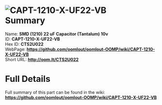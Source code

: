 
![CAPT-1210-X-UF22-VB](https://github.com/oomlout/oomlout-OOMP/blob/master/parts/CAPT-1210-X-UF22-VB/CAPT-1210-X-UF22-VB_420.jpg)   
Summary
=================
  
Name: __SMD (1210) 22 uF Capacitor (Tantalum) 10v__    
ID: __CAPT-1210-X-UF22-VB__   
Hex ID: __CTS2U022__   
WebPage: __https://github.com/oomlout/oomlout-OOMP/wiki/CAPT-1210-X-UF22-VB__   
Short URL: __http://oom.lt/CTS2U022__   

Full Details
==========================
Full summary of this part can be found in the wiki:   
__https://github.com/oomlout/oomlout-OOMP/wiki/CAPT-1210-X-UF22-VB__    

